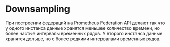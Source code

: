 # Downsampling
При построении федераций на Prometheus Federation API делают так что у одного инстанса данные хранятся меньшее количество времени, но более частые интервалы временных рядов. У второго инстанса данные хранятся дольше, но с более редкими интервалами временных рядов.
